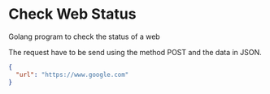 # Check Web Status

Golang program to check the status of a web

The request have to be send using the method POST and the data in JSON.

```JSON
{
  "url": "https://www.google.com"
}
```
